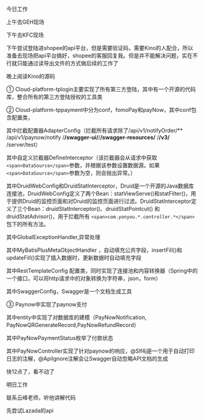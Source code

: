 今日工作

上午去GEH现场

下午去KFC现场

下午尝试登陆进shopee的api平台，但是需要验证码，需要Kino的人配合，所以准备去现场把api平台搞好，shopee的客服回复我。但是并不能解决问题，实在不行就只能通过读导出文件的方式做后续的工作了

晚上阅读Kino的源码

①  Cloud-platform-tplogin主要实现了所有第三方登陆，其中有一个开源的代码库，整合所有的第三方登陆授权的工具类

②  Cloud-platform-tppayment中分为conf，fomoPay和payNow，其中conf包含配置类，

其中拦截配置器AdapterConfig（拦截所有请求除了/api/v1/notifyOrder/**     /api/v1/paynow/notify   /**/swagger-ui/**/**/swagger-resources/**   /**/v3/**   /server/test）

其中自定义拦截器DefineInterceptor（该拦截器会从请求中获取 `<span>DataSource</span>`参数，并根据该参数设置数据源。如果 `<span>DataSource</span>`参数为空，则会抛出异常。）

其中DruidWebConfig和DruidStatInterceptor，Druid是一个开源的Java数据库连接池，DruidWebConfig定义了两个Bean：statViewServe()和statFilter()，用于提供Druid的监控页面和对Druid的监控页面进行过滤。DruidStatInterceptor定义了三个Bean：druidStatInterceptor()、druidStatPointcut()
和
druidStatAdvisor()，用于拦截所有 `<span>com.yonyou.*.controller.*</span>`包下的所有方法。

其中GlobalExceptionHandler,异常处理

其中MyBatisPlusMetaObjectHandler
，自动填充公共字段，insertFill()和updateFill()实现了插入数据时，更新数据时自动填充字段

其中RestTemplateConfig
配置类，同时实现了连接池和内容转换器（Spring中的一个接口，可以将http请求中的对象转换为字符串，json，form）

其中SwaggerConfig，Swagger是一个文档生成工具

③  Paynow中实现了paynow支付

其中entity中实现了对数据库的建模（PayNowNotification,
PayNowQRGenerateRecord,PayNowRefundRecord）

其中PayNowPaymentStatus枚举了付款状态

其中PayNowController实现了针对paynow的响应，@Slf4j是一个用于自动打印日志的注解，@ApiIgnore注解会让Swagger自动忽略API文档的生成

快12点了，看不动了

明日工作

联系云峰老师，听他讲解代码

先尝试Lazada的api
